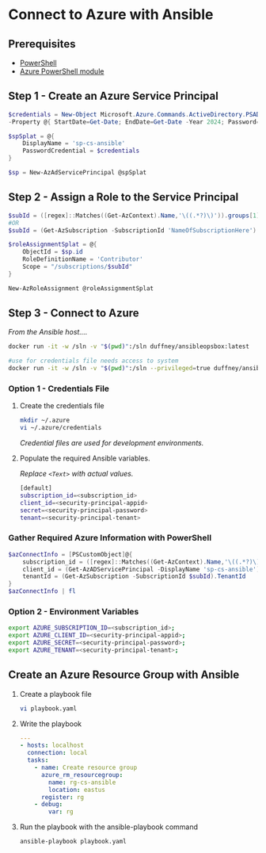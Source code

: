 # Connect to Azure with Ansible

## Prerequisites

* [PowerShell](https://docs.microsoft.com/en-us/powershell/scripting/install/installing-powershell?view=powershell-7)
* [Azure PowerShell module](https://docs.microsoft.com/en-us/powershell/azure/install-az-ps?view=azps-3.5.0)

## Step 1 - Create an Azure Service Principal

```powershell
$credentials = New-Object Microsoft.Azure.Commands.ActiveDirectory.PSADPasswordCredential `
-Property @{ StartDate=Get-Date; EndDate=Get-Date -Year 2024; Password='<PASSWORD>'};

$spSplat = @{
    DisplayName = 'sp-cs-ansible'
    PasswordCredential = $credentials
}

$sp = New-AzAdServicePrincipal @spSplat
```

## Step 2 - Assign a Role to the Service Principal

```powershell
$subId = ([regex]::Matches((Get-AzContext).Name,'\((.*?)\)')).groups[1].value
#OR
$subId = (Get-AzSubscription -SubscriptionId 'NameOfSubscriptionHere').id

$roleAssignmentSplat = @{
    ObjectId = $sp.id
    RoleDefinitionName = 'Contributor'
    Scope = "/subscriptions/$subId"
}

New-AzRoleAssignment @roleAssignmentSplat
```

## Step 3 - Connect to Azure

_From the Ansible host...._

```bash
docker run -it -w /sln -v "$(pwd)":/sln duffney/ansibleopsbox:latest

#use for credentials file needs access to system
docker run -it -w /sln -v "$(pwd)":/sln --privileged=true duffney/ansibleopsbox:latest
```

### Option 1 - Credentials File

1. Create the credentials file

    ```bash
    mkdir ~/.azure
    vi ~/.azure/credentials
    ```

    _Credential files are used for development environments._

2. Populate the required Ansible variables.

    _Replace `<Text>` with actual values._

    ```bash
    [default]
    subscription_id=<subscription_id>
    client_id=<security-principal-appid>
    secret=<security-principal-password>
    tenant=<security-principal-tenant>
    ```

### Gather Required Azure Information with PowerShell

```powershell
$azConnectInfo = [PSCustomObject]@{
    subscription_id = ([regex]::Matches((Get-AzContext).Name,'\((.*?)\)')).groups[1].value
    client_id = (Get-AzADServicePrincipal -DisplayName 'sp-cs-ansible').ApplicationId
    tenantId = (Get-AzSubscription -SubscriptionId $subId).TenantId
}
$azConnectInfo | fl

```

### Option 2 - Environment Variables

```bash
export AZURE_SUBSCRIPTION_ID=<subscription_id>;
export AZURE_CLIENT_ID=<security-principal-appid>;
export AZURE_SECRET=<security-principal-password>;
export AZURE_TENANT=<security-principal-tenant>;
```

## Create an Azure Resource Group with Ansible

1. Create a playbook file

    ```bash
    vi playbook.yaml
    ```

2. Write the playbook

    ```yml
    ---
    - hosts: localhost
      connection: local
      tasks:
        - name: Create resource group
          azure_rm_resourcegroup:
            name: rg-cs-ansible
            location: eastus
          register: rg
        - debug:
            var: rg
    ```

3. Run the playbook with the ansible-playbook command

    ```bash
    ansible-playbook playbook.yaml
    ```
